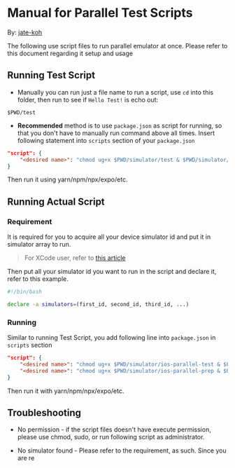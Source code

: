 # Manual for Parallel Test Scripts

By: [jate-koh](https://github.com/jate-koh)

The following use script files to run parallel emulator at once. Please refer to this document regarding it setup and usage

## Running Test Script

- Manually you can run just a file name to run a script, use `cd` into this folder, then run to see if `Hello Test!` is echo out:

```
$PWD/test
```

- **Recommended** method is to use `package.json` as script for running, so that you don't have to manually run command above all times. Insert following statement into `scripts` section of your `package.json`

```json
"script": { 
    "<desired name>": "chmod ug+x $PWD/simulator/test & $PWD/simulator/test"
}
```

Then run it using yarn/npm/npx/expo/etc.


## Running Actual Script

### Requirement

It is required for you to acquire all your device simulator id and put it in simulator array to run.
> For XCode user, refer to [this article](https://stackoverflow.com/questions/53924934/can-i-run-my-expo-app-on-multiple-ios-simulators-at-once
)

Then put all your simulator id you want to run in the script and declare it, refer to this example.

```sh
#!/bin/bash

declare -a simulators=(first_id, second_id, third_id, ...)

```

### Running 

Similar to running Test Script, you add following line into `package.json` in `scripts` section

```json
"script": { 
    "<desired name>": "chmod ug+x $PWD/simulator/ios-parallel-test & $PWD/simulator/ios-parallel-test",
    "<desired name>": "chmod ug+x $PWD/simulator/ios-parallel-prep & $PWD/simulator/ios-parallel-prep"
}
```

Then run it with yarn/npm/npx/expo/etc.


## Troubleshooting
- No permission - if the script files doesn't have execute permission, please use chmod, sudo,
or run following script as administrator.

- No simulator found - Please refer to the requirement, as such. Since you are re
